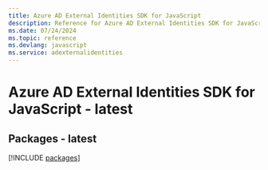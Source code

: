 ```yaml
---
title: Azure AD External Identities SDK for JavaScript
description: Reference for Azure AD External Identities SDK for JavaScript
ms.date: 07/24/2024
ms.topic: reference
ms.devlang: javascript
ms.service: adexternalidentities
---
```

# Azure AD External Identities SDK for JavaScript - latest
## Packages - latest
[!INCLUDE [packages](ad-external-identities-index.md)]